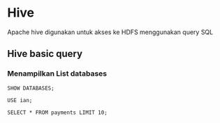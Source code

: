 # Hive

Apache hive digunakan untuk akses ke HDFS menggunakan query SQL

## Hive basic query

### Menampilkan List databases

```
SHOW DATABASES;

USE ian;

SELECT * FROM payments LIMIT 10;
```